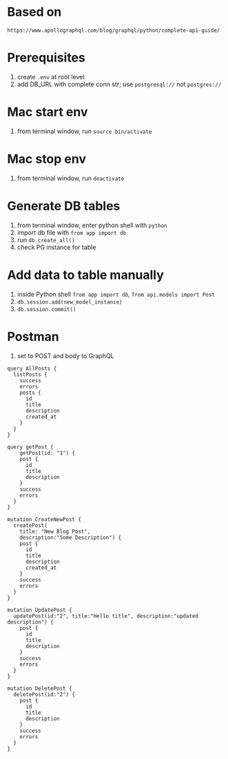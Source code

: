 # Based on
`https://www.apollographql.com/blog/graphql/python/complete-api-guide/`

# Prerequisites

1. create `.env` at root level
2. add DB_URL with complete conn str; use `postgresql://` not `postgres://`

# Mac start env
1. from terminal window, run `source bin/activate`

# Mac stop env
1. from terminal window, run `deactivate`

# Generate DB tables
1. from terminal window, enter python shell with `python`
2. import db file with `from app import db`
2. run `db.create_all()`
4. check PG instance for table

# Add data to table manually
1. inside Python shell `from app import db`, `from api.models import Post`
2. `db.session.add(new_model_instance)`
3. `db.session.commit()`


# Postman
1. set to POST and body to GraphQL

```
query AllPosts {
  listPosts {
    success
    errors
    posts {
      id
      title 
      description
      created_at
    }
  }
}

query getPost {
    getPost(id: "1") {
    post {
      id
      title
      description
    }
    success
    errors
  }
}

mutation CreateNewPost {
  createPost(
    title: "New Blog Post", 
    description:"Some Description") {
    post {
      id
      title
      description
      created_at
    }
    success
    errors
  }
}

mutation UpdatePost {
  updatePost(id:"2", title:"Hello title", description:"updated description") {
    post {
      id
      title
      description
    }
    success
    errors
  }
}

mutation DeletePost {
  deletePost(id:"2") {
    post {
      id
      title
      description
    }
    success
    errors
  }
}

